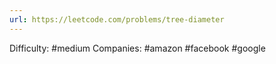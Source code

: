 ```yaml
---
url: https://leetcode.com/problems/tree-diameter
---
```


Difficulty: #medium
Companies: #amazon #facebook #google